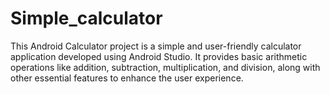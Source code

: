 # Simple_calculator
This Android Calculator project is a simple and user-friendly calculator application developed using Android Studio. It provides basic arithmetic operations like addition, subtraction, multiplication, and division, along with other essential features to enhance the user experience.
